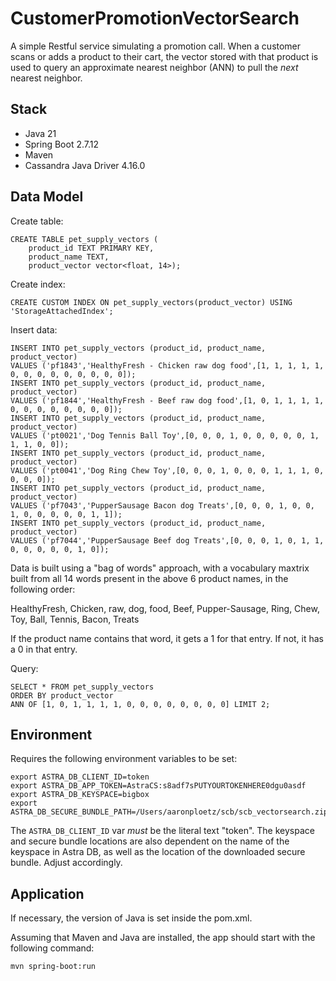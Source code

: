 # CustomerPromotionVectorSearch

A simple Restful service simulating a promotion call.  When a customer scans or adds a product to their cart,
the vector stored with that product is used to query an approximate nearest neighbor (ANN) to pull the _next_ nearest neighbor.

## Stack
 - Java 21
 - Spring Boot 2.7.12
 - Maven
 - Cassandra Java Driver 4.16.0

## Data Model

Create table:

    CREATE TABLE pet_supply_vectors (
        product_id TEXT PRIMARY KEY,
        product_name TEXT,
        product_vector vector<float, 14>);

Create index:

    CREATE CUSTOM INDEX ON pet_supply_vectors(product_vector) USING 'StorageAttachedIndex';

Insert data:

    INSERT INTO pet_supply_vectors (product_id, product_name, product_vector)
    VALUES ('pf1843','HealthyFresh - Chicken raw dog food',[1, 1, 1, 1, 1, 0, 0, 0, 0, 0, 0, 0, 0, 0]);
    INSERT INTO pet_supply_vectors (product_id, product_name, product_vector)
    VALUES ('pf1844','HealthyFresh - Beef raw dog food',[1, 0, 1, 1, 1, 1, 0, 0, 0, 0, 0, 0, 0, 0]);
    INSERT INTO pet_supply_vectors (product_id, product_name, product_vector)
    VALUES ('pt0021','Dog Tennis Ball Toy',[0, 0, 0, 1, 0, 0, 0, 0, 0, 1, 1, 1, 0, 0]);
    INSERT INTO pet_supply_vectors (product_id, product_name, product_vector)
    VALUES ('pt0041','Dog Ring Chew Toy',[0, 0, 0, 1, 0, 0, 0, 1, 1, 1, 0, 0, 0, 0]);
    INSERT INTO pet_supply_vectors (product_id, product_name, product_vector)
    VALUES ('pf7043','PupperSausage Bacon dog Treats',[0, 0, 0, 1, 0, 0, 1, 0, 0, 0, 0, 0, 1, 1]);
    INSERT INTO pet_supply_vectors (product_id, product_name, product_vector)
    VALUES ('pf7044','PupperSausage Beef dog Treats',[0, 0, 0, 1, 0, 1, 1, 0, 0, 0, 0, 0, 1, 0]);

Data is built using a "bag of words" approach, with a vocabulary maxtrix built from all 14 words present in the above 6 product names, in the following order:

HealthyFresh, Chicken, raw, dog, food, Beef, Pupper-Sausage, Ring, Chew, Toy, Ball, Tennis, Bacon, Treats

If the product name contains that word, it gets a 1 for that entry.  If not, it has a 0 in that entry.

Query:

    SELECT * FROM pet_supply_vectors
    ORDER BY product_vector
    ANN OF [1, 0, 1, 1, 1, 1, 0, 0, 0, 0, 0, 0, 0, 0] LIMIT 2;

## Environment

Requires the following environment variables to be set:

    export ASTRA_DB_CLIENT_ID=token
    export ASTRA_DB_APP_TOKEN=AstraCS:s8adf7sPUTYOURTOKENHERE0dgu0asdf
    export ASTRA_DB_KEYSPACE=bigbox
    export ASTRA_DB_SECURE_BUNDLE_PATH=/Users/aaronploetz/scb/scb_vectorsearch.zip

The `ASTRA_DB_CLIENT_ID` var _must_ be the literal text "token".  The keyspace and secure bundle locations are also dependent on the name of the keyspace
in Astra DB, as well as the location of the downloaded secure bundle.  Adjust accordingly.

## Application

If necessary, the version of Java is set inside the pom.xml.

Assuming that Maven and Java are installed, the app should start with the following command:

    mvn spring-boot:run


